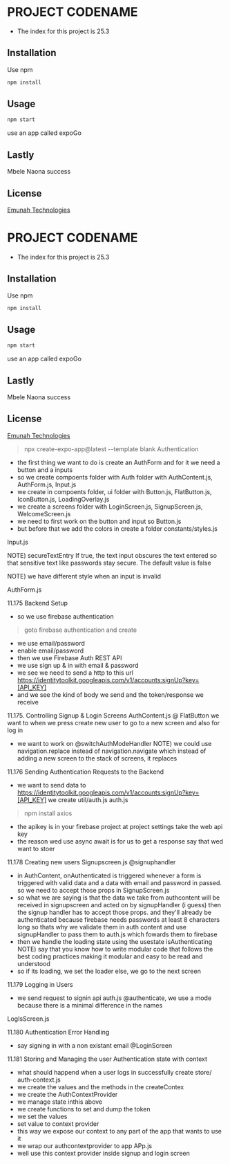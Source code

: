 # PROJECT CODENAME

- The index for this project is 25.3
## Installation

Use npm

```bash
npm install
```

## Usage

```bash
npm start
```
use an app called expoGo

## Lastly

Mbele Naona success

## License

[Emunah Technologies](https://www.natfirecompany.co.ke/)

# PROJECT CODENAME

- The index for this project is 25.3
## Installation

Use npm

```bash
npm install
```

## Usage

```bash
npm start
```
use an app called expoGo

## Lastly

Mbele Naona success

## License

[Emunah Technologies](https://www.natfirecompany.co.ke/)

> npx create-expo-app@latest --template blank Authentication
- the first thing we want to do is create an AuthForm and for it we need a button and a inputs
- so we create compoents folder with Auth folder with AuthContent.js, AuthForm.js, Input.js
- we create in compoents folder, ui folder with Button.js, FlatButton.js, IconButton.js, LoadingOverlay.js 
- we create a screens folder with LoginScreen.js, SignupScreen.js, WelcomeScreen.js
- we need to first work on the button and input so 
Button.js
- but before that we add the colors in 
create a folder 
constants/styles.js

Input.js

NOTE)
secureTextEntry
If true, the text input obscures the text entered so that sensitive text like passwords stay secure. The default value is false

<TextInput 
                autoCapitalize="none"
                keyboardType={keyboardType}
                secureTextEntry={secure}
                onChangeText={onUpdateValue}
                value={value}
            />
        
NOTE) we have different style when an input is invalid

AuthForm.js

11.175 Backend Setup
- so we use firebase authentication
> goto firebase authentication and create
- we use email/password
- enable email/password
- then we use Firebase Auth REST API
- we use sign up & in with email & password
- we see we need to send a http to this url
https://identitytoolkit.googleapis.com/v1/accounts:signUp?key=[API_KEY]
- and we see the kind of body we send and the token/response we receive

11.175. Controlling Signup & Login Screens
AuthContent.js
@ FlatButton
we want to when we press create new user to go to a new screen and also for log in
- we want to work on 
@switchAuthModeHandler
NOTE) we could use navigation.replace instead of navigation.navigate which instead of adding a new screen to the stack of screens, it replaces

11.176 Sending Authentication Requests to the Backend
- we want to send data to 
https://identitytoolkit.googleapis.com/v1/accounts:signUp?key=[API_KEY]
we create util/auth.js
auth.js
> npm install axios
- the apikey is in your firebase project
at project settings
take the web api key
- the reason wed use async await is for us to get a response say that wed want to stoer

11.178 Creating new users 
Signupscreen.js
@signuphandler
- in AuthContent, onAuthenticated is triggered whenever a form is triggered with valid data and a data with email and password in passed. 
so we need to accept those props in 
SignupScreen.js
- so what we are saying is that the data we take from authcontent will be received in signupscreen and acted on by signupHandler (i guess) then the signup handler has to accept those props. and they'll already be authenticated because firebase needs passwords at least 8 characters long so thats why we validate them in auth content and use signupHandler to pass them to auth.js which fowards them to firebase
- then we handle the loading state using the usestate isAuthenticating
NOTE) say that you know how to write modular code that follows the best coding practices making it modular and easy to be read and understood
- so if its loading, we set the loader else, we go to the next screen

11.179 Logging in Users
- we send request to signin api
auth.js
@authenticate, 
we use a mode because there is a minimal difference in the names

LogIsScreen.js

11.180 Authentication Error Handling
- say signing in with a non existant email
@LoginScreen

11.181 Storing and Managing the user Authentication state with context
- what should happend when a user logs in successfully
create store/
auth-context.js
- we create the values and the methods in the createContex
- we create the AuthContextProvider
- we manage state inthis above
- we create functions to set and dump the token
- we set the values
- set value to context provider
- this way we expose our context to any part of the app that wants to use it
- we wrap our authcontextprovider to app
APp.js
- well use this context provider inside signup and login screen